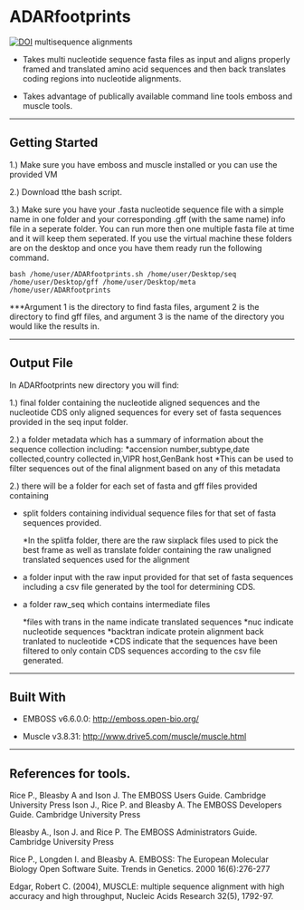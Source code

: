 # ADARfootprints
[![DOI](https://zenodo.org/badge/173743064.svg)](https://zenodo.org/badge/latestdoi/173743064)
multisequence alignments

* Takes multi nucleotide sequence fasta files as input and aligns properly framed and translated amino acid sequences and then back translates coding regions into nucleotide alignments.

* Takes advantage of publically available command line tools emboss and muscle tools.

___

## Getting Started
1.) Make sure you have emboss and muscle installed or you can use the provided VM



2.) Download tthe bash script.

3.) Make sure you have your .fasta nucleotide sequence file with a simple name in one folder and your corresponding .gff (with the same name) info file in a seperate folder.  You can run more then one multiple fasta file at time and it will keep them seperated. If you use the virtual machine these folders are on the desktop and once you have them ready run the following command.

```
bash /home/user/ADARfootprints.sh /home/user/Desktop/seq /home/user/Desktop/gff /home/user/Desktop/meta /home/user/ADARfootprints

```
   
   ***Argument 1 is the directory to find fasta files, argument 2 is the directory to find gff files, and argument 3 is the name of the directory you would like the results in.
   
___


## Output File

In ADARfootprints new directory you will find:

1.) final folder containing the nucleotide aligned sequences and the nucleotide CDS only aligned sequences for every set of fasta sequences provided in the seq input folder.

2.) a folder metadata which has a summary of information about the sequence collection including:
      *accension number,subtype,date collected,country collected in,VIPR host,GenBank host
      *This can be used to filter sequences out of the final alignment based on any of this metadata

2.) there will be a folder for each set of fasta and gff files provided containing 

   * split folders containing individual sequence files for that set of fasta sequences provided.
   
      *In the splitfa folder, there are the raw sixplack files used to pick the best frame as well as translate folder containing the raw unaligned translated sequences used for the alignment 
   
   * a folder input with the raw input provided for that set of fasta sequences including a csv file generated by the tool for determining CDS.
   
   * a folder raw_seq which contains intermediate files
   
      *files with trans in the name indicate translated sequences
      *nuc indicate nucleotide sequences 
      *backtran indicate protein alignment back tranlated to nucleotide
      *CDS indicate that the sequences have been filtered to only contain CDS sequences according to the csv file generated.

___

## Built With

* EMBOSS v6.6.0.0: http://emboss.open-bio.org/

* Muscle v3.8.31: http://www.drive5.com/muscle/muscle.html


___

## References for tools.

Rice P., Bleasby A and Ison J. The EMBOSS Users Guide. Cambridge University Press
Ison J., Rice P. and Bleasby A. The EMBOSS Developers Guide. Cambridge University Press

Bleasby A., Ison J. and Rice P. The EMBOSS Administrators Guide. Cambridge University Press

Rice P., Longden I. and Bleasby A. EMBOSS: The European Molecular Biology Open Software Suite. Trends in Genetics. 2000 16(6):276-277

Edgar, Robert C. (2004), MUSCLE: multiple sequence alignment with high accuracy and high throughput, Nucleic Acids Research 32(5), 1792-97.
